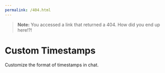 ```yaml
---
permalink: /404.html
---
```

> **Note:** You accessed a link that returned a 404. How did you end up here!?!

# Custom Timestamps

Customize the format of timestamps in chat.
